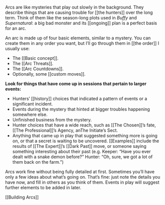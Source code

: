 Arcs are like mysteries that play out slowly in the background. They describe things that are causing trouble for [[the hunters]] over the long term. Think of them like the season-long plots used in *Buffy* and *Supernatural*: a big bad monster and its [[ongoing]] plan is a perfect basis for an arc.

An arc is made up of four basic elements, similar to a mystery. You can create them in any order you want, but I’ll go through them in [[the order]] I usually use:
- The [[Basic concept]].
- The [[Arc Threats]].
- The [[Arc Countdowns]].
- Optionally, some [[custom moves]].

**Look for things that have come up in sessions that pertain to larger events:**
- Hunters’ [[history]] choices that indicated a pattern of events or a significant incident.
- Events during the mystery that hinted at bigger troubles happening somewhere else.
- Unfinished business from the mystery.
- Hunter choices that have a wide reach, such as [[The Chosen]]’s fate, [[The Professional]]’s Agency, anThe Initiate’s Sect.
- Anything that came up in play that suggested something more is going on, or that a secret is waiting to be uncovered. [[Examples]] include the results of [[The Expert]]’s [[Dark Past]] move, or someone saying something interesting about their past (e.g. Keeper: “Have you ever dealt with a snake demon before?” Hunter: “Oh, sure, we got a lot of them back on the farm.”)

Arcs work fine without being fully detailed at first. Sometimes you’ll have only a few ideas about what’s going on. That’s fine: just note the details you have now, and fill in others as you think of them. Events in play will suggest further elements to be added in later.

[[Building Arcs]]